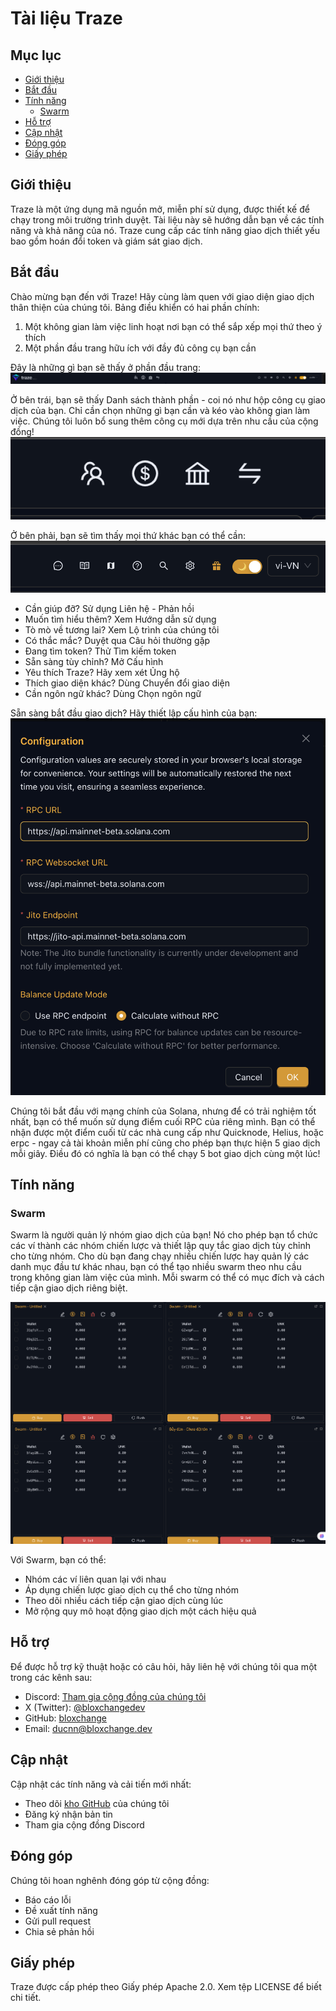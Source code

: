 # Tài liệu Traze

## Mục lục
- [Giới thiệu](#giới-thiệu)
- [Bắt đầu](#bắt-đầu)
- [Tính năng](#tính-năng)
  - [Swarm](#swarm)
- [Hỗ trợ](#hỗ-trợ)
- [Cập nhật](#cập-nhật)
- [Đóng góp](#đóng-góp)
- [Giấy phép](#giấy-phép)

## Giới thiệu
Traze là một ứng dụng mã nguồn mở, miễn phí sử dụng, được thiết kế để chạy trong môi trường trình duyệt. Tài liệu này sẽ hướng dẫn bạn về các tính năng và khả năng của nó. Traze cung cấp các tính năng giao dịch thiết yếu bao gồm hoán đổi token và giám sát giao dịch.

## Bắt đầu

Chào mừng bạn đến với Traze! Hãy cùng làm quen với giao diện giao dịch thân thiện của chúng tôi. Bảng điều khiển có hai phần chính:

1. Một không gian làm việc linh hoạt nơi bạn có thể sắp xếp mọi thứ theo ý thích
2. Một phần đầu trang hữu ích với đầy đủ công cụ bạn cần

Đây là những gì bạn sẽ thấy ở phần đầu trang: ![Các thành phần đầu trang](images/header_cap.png)

Ở bên trái, bạn sẽ thấy Danh sách thành phần - coi nó như hộp công cụ giao dịch của bạn. Chỉ cần chọn những gì bạn cần và kéo vào không gian làm việc. Chúng tôi luôn bổ sung thêm công cụ mới dựa trên nhu cầu của cộng đồng! ![Danh sách thành phần](images/component_list_cap.png)

Ở bên phải, bạn sẽ tìm thấy mọi thứ khác bạn có thể cần: ![Các mục điều hướng](images/navigation_cap.png)
- Cần giúp đỡ? Sử dụng Liên hệ - Phản hồi
- Muốn tìm hiểu thêm? Xem Hướng dẫn sử dụng
- Tò mò về tương lai? Xem Lộ trình của chúng tôi
- Có thắc mắc? Duyệt qua Câu hỏi thường gặp
- Đang tìm token? Thử Tìm kiếm token
- Sẵn sàng tùy chỉnh? Mở Cấu hình
- Yêu thích Traze? Hãy xem xét Ủng hộ
- Thích giao diện khác? Dùng Chuyển đổi giao diện
- Cần ngôn ngữ khác? Dùng Chọn ngôn ngữ

Sẵn sàng bắt đầu giao dịch? Hãy thiết lập cấu hình của bạn: ![Cấu hình](images/config_cap.png)

Chúng tôi bắt đầu với mạng chính của Solana, nhưng để có trải nghiệm tốt nhất, bạn có thể muốn sử dụng điểm cuối RPC của riêng mình. Bạn có thể nhận được một điểm cuối từ các nhà cung cấp như Quicknode, Helius, hoặc erpc - ngay cả tài khoản miễn phí cũng cho phép bạn thực hiện 5 giao dịch mỗi giây. Điều đó có nghĩa là bạn có thể chạy 5 bot giao dịch cùng một lúc!

## Tính năng

### Swarm
Swarm là người quản lý nhóm giao dịch của bạn! Nó cho phép bạn tổ chức các ví thành các nhóm chiến lược và thiết lập quy tắc giao dịch tùy chỉnh cho từng nhóm. Cho dù bạn đang chạy nhiều chiến lược hay quản lý các danh mục đầu tư khác nhau, bạn có thể tạo nhiều swarm theo nhu cầu trong không gian làm việc của mình. Mỗi swarm có thể có mục đích và cách tiếp cận giao dịch riêng biệt.

![Quản lý Swarm](images/swarms_cap.png)

Với Swarm, bạn có thể:
- Nhóm các ví liên quan lại với nhau
- Áp dụng chiến lược giao dịch cụ thể cho từng nhóm
- Theo dõi nhiều cách tiếp cận giao dịch cùng lúc
- Mở rộng quy mô hoạt động giao dịch một cách hiệu quả

## Hỗ trợ

Để được hỗ trợ kỹ thuật hoặc có câu hỏi, hãy liên hệ với chúng tôi qua một trong các kênh sau:
- Discord: [Tham gia cộng đồng của chúng tôi](https://discord.gg/fVM6pd3Z)
- X (Twitter): [@bloxchangedev](https://x.com/bloxchangedev)
- GitHub: [bloxchange](https://github.com/bloxchange)
- Email: ducnn@bloxchange.dev

## Cập nhật

Cập nhật các tính năng và cải tiến mới nhất:
- Theo dõi [kho GitHub](https://github.com/bloxchange/traze) của chúng tôi
- Đăng ký nhận bản tin
- Tham gia cộng đồng Discord

## Đóng góp

Chúng tôi hoan nghênh đóng góp từ cộng đồng:
- Báo cáo lỗi
- Đề xuất tính năng
- Gửi pull request
- Chia sẻ phản hồi

## Giấy phép

Traze được cấp phép theo Giấy phép Apache 2.0. Xem tệp LICENSE để biết chi tiết.